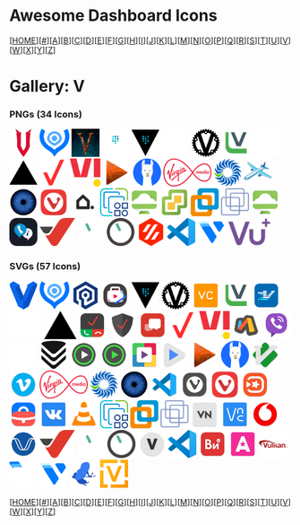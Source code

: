 # Awesome Dashboard Icons

[[HOME](..)][[#](gallery.md)][[A](gallery-a.md)][[B](gallery-b.md)][[C](gallery-c.md)][[D](gallery-d.md)][[E](gallery-e.md)][[F](gallery-f.md)][[G](gallery-g.md)][[H](gallery-h.md)][[I](gallery-i.md)][[J](gallery-j.md)][[K](gallery-k.md)][[L](gallery-l.md)][[M](gallery-m.md)][[N](gallery-n.md)][[O](gallery-o.md)][[P](gallery-p.md)][[Q](gallery-q.md)][[R](gallery-r.md)][[S](gallery-s.md)][[T](gallery-t.md)][[U](gallery-u.md)][[V](gallery-v.md)][[W](gallery-w.md)][[X](gallery-x.md)][[Y](gallery-y.md)][[Z](gallery-z.md)]

# Gallery: V

### PNGs (34 Icons)

<img src="../icons/v-rising.png" alt="v-rising" height="50"> <img src="../icons/valetudo.png" alt="valetudo" height="50"> <img src="../icons/valheim.png" alt="valheim" height="50"> <img src="../icons/vault-light.png" alt="vault-light" height="50"> <img src="../icons/vault.png" alt="vault" height="50"> <img src="../icons/vaultwarden-light.png" alt="vaultwarden-light" height="50"> <img src="../icons/vaultwarden.png" alt="vaultwarden" height="50"> <img src="../icons/veeam.png" alt="veeam" height="50"> <img src="../icons/vercel-light.png" alt="vercel-light" height="50"> <img src="../icons/vercel.png" alt="vercel" height="50"> <img src="../icons/verizon.png" alt="verizon" height="50"> <img src="../icons/vi.png" alt="vi" height="50"> <img src="../icons/viewtube.png" alt="viewtube" height="50"> <img src="../icons/vikunja.png" alt="vikunja" height="50"> <img src="../icons/virgin-media-logo.png" alt="virgin-media-logo" height="50"> <img src="../icons/virtualmin.png" alt="virtualmin" height="50"> <img src="../icons/virtualradarserver.png" alt="virtualradarserver" height="50"> <img src="../icons/viseron.png" alt="viseron" height="50"> <img src="../icons/vivaldi.png" alt="vivaldi" height="50"> <img src="../icons/viviant.png" alt="viviant" height="50"> <img src="../icons/vmware-esxi.png" alt="vmware-esxi" height="50"> <img src="../icons/vmware-horizon.png" alt="vmware-horizon" height="50"> <img src="../icons/vmware-vcenter.png" alt="vmware-vcenter" height="50"> <img src="../icons/vmware-workstation.png" alt="vmware-workstation" height="50"> <img src="../icons/vmware.png" alt="vmware" height="50"> <img src="../icons/vmwarehorizon.png" alt="vmwarehorizon" height="50"> <img src="../icons/voip-info.png" alt="voip-info" height="50"> <img src="../icons/voip-ms.png" alt="voip-ms" height="50"> <img src="../icons/volumio-light.png" alt="volumio-light" height="50"> <img src="../icons/volumio.png" alt="volumio" height="50"> <img src="../icons/voron.png" alt="voron" height="50"> <img src="../icons/vscode.png" alt="vscode" height="50"> <img src="../icons/vultr.png" alt="vultr" height="50"> <img src="../icons/vuplus.png" alt="vuplus" height="50">

### SVGs (57 Icons)

<img src="../icons/vagrant.svg" alt="vagrant" height="50"> <img src="../icons/valetudo.svg" alt="valetudo" height="50"> <img src="../icons/valkey.svg" alt="valkey" height="50"> <img src="../icons/vanced-manager.svg" alt="vanced-manager" height="50"> <img src="../icons/vault.svg" alt="vault" height="50"> <img src="../icons/vaultwarden.svg" alt="vaultwarden" height="50"> <img src="../icons/vc-browser.svg" alt="vc-browser" height="50"> <img src="../icons/veeam.svg" alt="veeam" height="50"> <img src="../icons/ventusky.svg" alt="ventusky" height="50"> <img src="../icons/vercel-light.svg" alt="vercel-light" height="50"> <img src="../icons/vercel.svg" alt="vercel" height="50"> <img src="../icons/verizon-call-filter.svg" alt="verizon-call-filter" height="50"> <img src="../icons/verizon-digital-secure.svg" alt="verizon-digital-secure" height="50"> <img src="../icons/verizon-messages.svg" alt="verizon-messages" height="50"> <img src="../icons/verizon.svg" alt="verizon" height="50"> <img src="../icons/vi.svg" alt="vi" height="50"> <img src="../icons/via-browser.svg" alt="via-browser" height="50"> <img src="../icons/viber.svg" alt="viber" height="50"> <img src="../icons/victoriametrics-light.svg" alt="victoriametrics-light" height="50"> <img src="../icons/victoriametrics.svg" alt="victoriametrics" height="50"> <img src="../icons/video-player-all-format.svg" alt="video-player-all-format" height="50"> <img src="../icons/video-player-audio-player.svg" alt="video-player-audio-player" height="50"> <img src="../icons/video-player-perfect-hd.svg" alt="video-player-perfect-hd" height="50"> <img src="../icons/videoplayer-ultimate.svg" alt="videoplayer-ultimate" height="50"> <img src="../icons/viewtube.svg" alt="viewtube" height="50"> <img src="../icons/vikunja.svg" alt="vikunja" height="50"> <img src="../icons/vim.svg" alt="vim" height="50"> <img src="../icons/vimeo.svg" alt="vimeo" height="50"> <img src="../icons/virgin-media-logo.svg" alt="virgin-media-logo" height="50"> <img src="../icons/virtualmin.svg" alt="virtualmin" height="50"> <img src="../icons/viseron.svg" alt="viseron" height="50"> <img src="../icons/visual-studio-code.svg" alt="visual-studio-code" height="50"> <img src="../icons/vivaldi-snapshot.svg" alt="vivaldi-snapshot" height="50"> <img src="../icons/vivaldi.svg" alt="vivaldi" height="50"> <img src="../icons/vivavideo.svg" alt="vivavideo" height="50"> <img src="../icons/vk-job.svg" alt="vk-job" height="50"> <img src="../icons/vk.svg" alt="vk" height="50"> <img src="../icons/vlc.svg" alt="vlc" height="50"> <img src="../icons/vmware-esxi.svg" alt="vmware-esxi" height="50"> <img src="../icons/vmware-workstation.svg" alt="vmware-workstation" height="50"> <img src="../icons/vmware.svg" alt="vmware" height="50"> <img src="../icons/vn-video-editor.svg" alt="vn-video-editor" height="50"> <img src="../icons/vnc-viewer.svg" alt="vnc-viewer" height="50"> <img src="../icons/vodafone.svg" alt="vodafone" height="50"> <img src="../icons/voice-audiobook-player.svg" alt="voice-audiobook-player" height="50"> <img src="../icons/voip-ms.svg" alt="voip-ms" height="50"> <img src="../icons/volumio-light.svg" alt="volumio-light" height="50"> <img src="../icons/volumio.svg" alt="volumio" height="50"> <img src="../icons/vplay.svg" alt="vplay" height="50"> <img src="../icons/vscode.svg" alt="vscode" height="50"> <img src="../icons/vseinstrumenti.svg" alt="vseinstrumenti" height="50"> <img src="../icons/vsemayki.svg" alt="vsemayki" height="50"> <img src="../icons/vulkan-logo.svg" alt="vulkan-logo" height="50"> <img src="../icons/vultr-light.svg" alt="vultr-light" height="50"> <img src="../icons/vultr.svg" alt="vultr" height="50"> <img src="../icons/vuze.svg" alt="vuze" height="50"> <img src="../icons/vyos.svg" alt="vyos" height="50">

[[HOME](..)][[#](gallery.md)][[A](gallery-a.md)][[B](gallery-b.md)][[C](gallery-c.md)][[D](gallery-d.md)][[E](gallery-e.md)][[F](gallery-f.md)][[G](gallery-g.md)][[H](gallery-h.md)][[I](gallery-i.md)][[J](gallery-j.md)][[K](gallery-k.md)][[L](gallery-l.md)][[M](gallery-m.md)][[N](gallery-n.md)][[O](gallery-o.md)][[P](gallery-p.md)][[Q](gallery-q.md)][[R](gallery-r.md)][[S](gallery-s.md)][[T](gallery-t.md)][[U](gallery-u.md)][[V](gallery-v.md)][[W](gallery-w.md)][[X](gallery-x.md)][[Y](gallery-y.md)][[Z](gallery-z.md)]

